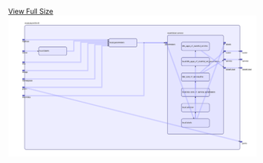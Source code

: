 [View Full Size](https://raw.githubusercontent.com/mingfang/terraform-k8s-modules/master/modules/nifi/nifi/diagram.svg?sanitize=true)<img src="diagram.svg"/>
